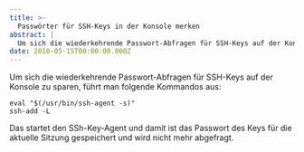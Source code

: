 ```yaml
---
title: >-
  Passwörter für SSH-Keys in der Konsole merken
abstract: |
  Um sich die wiederkehrende Passwort-Abfragen für SSH-Keys auf der Konsole zu sparen, führt man folgende Kommandos aus:
date: 2010-05-15T00:00:00.000Z
---
```


Um sich die wiederkehrende Passwort-Abfragen für SSH-Keys auf der Konsole zu
sparen, führt man folgende Kommandos aus:

    eval "$(/usr/bin/ssh-agent -s)"
    ssh-add -L

Das startet den SSh-Key-Agent und damit ist das Passwort des Keys für die
aktuelle Sitzung gespeichert und wird nicht mehr abgefragt.
